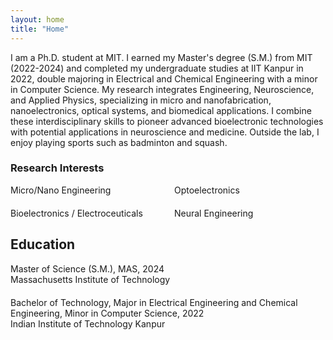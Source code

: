 ```yaml
---
layout: home
title: "Home"
---
```

I am a Ph.D. student at MIT. I earned my Master's degree (S.M.) from MIT (2022-2024) and completed my undergraduate studies at IIT Kanpur in 2022, double majoring in Electrical and Chemical Engineering with a minor in Computer Science. My research integrates Engineering, Neuroscience, and Applied Physics, specializing in micro and nanofabrication, nanoelectronics, optical systems, and biomedical applications. I combine these interdisciplinary skills to pioneer advanced bioelectronic technologies with potential applications in neuroscience and medicine. Outside the lab, I enjoy playing sports such as badminton and squash.


<h3 class="fw-bold pb-3 mb-5">Research Interests</h3>

<div style="display: flex; flex-wrap: wrap; gap: 20px;">
  <div style="flex: 1 1 200px;"><i class="fa fa-book"></i> Micro/Nano Engineering</div>
  <div style="flex: 1 1 200px;"><i class="fa fa-book"></i> Optoelectronics</div>
  <div style="flex: 1 1 200px;"><i class="fa fa-book"></i> Bioelectronics / Electroceuticals</div>
  <div style="flex: 1 1 200px;"><i class="fa fa-book"></i> Neural Engineering</div>
</div>


## Education

<div style="margin-bottom: 20px;">
  <p style="margin: 0; padding: 0;"><i class="fa fa-graduation-cap"></i> Master of Science (S.M.), MAS, 2024</p>
  <p style="margin: 0; padding: 0;">Massachusetts Institute of Technology</p>
</div>

<div style="margin-bottom: 20px;">
  <p style="margin: 0; padding: 0;"><i class="fa fa-graduation-cap"></i> Bachelor of Technology, Major in Electrical Engineering and Chemical Engineering, Minor in Computer Science, 2022</p>
  <p style="margin: 0; padding: 0;">Indian Institute of Technology Kanpur</p>
</div>




